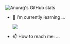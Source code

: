 ![Anurag's GitHub stats](https://github-readme-stats.vercel.app/api?username=Jitae9605&show_icons=true&theme=radical)

- 🌱 I’m currently learning ...    
    
  <img src="https://img.shields.io/badge/C++-00599C?style=flat-square&logo=cplusplus&logoColor=white"/>  
    
- 📫 How to reach me: ...


